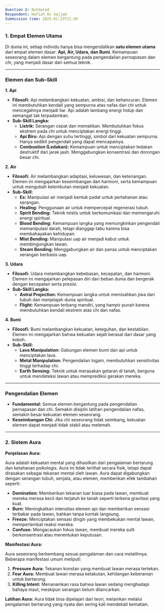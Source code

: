```yaml
---
Question 2: Outdated
Respondent: Hafizh As Sajjad
Submission time: 2025-01-23T21:20
---
```

### **1. Empat Elemen Utama**

Di dunia ini, setiap individu hanya bisa mengendalikan **satu elemen utama** dari empat elemen dasar: **Api, Air, Udara, dan Bumi**. Kemampuan seseorang dalam elemen bergantung pada pengendalian _pernapasan_ dan _chi_, yang menjadi dasar dari semua teknik.

---

### **Elemen dan Sub-Skill**

**1. Api**

- **Filosofi:** Api melambangkan kekuatan, ambisi, dan kehancuran. Elemen ini membutuhkan kendali yang sempurna atas nafas dan chi untuk mencegahnya menjadi liar. Api adalah lambang energi hidup dan semangat tak terpadamkan.
- **Sub-Skill Langka:**
    - **Listrik:** Serangan cepat dan mematikan. Membutuhkan fokus ekstrem pada chi untuk menciptakan energi tinggi.
    - **Api Biru:** Api dengan suhu tertinggi, simbol dari kekuatan sempurna. Hanya sedikit pengendali yang dapat mencapainya.
    - **Combustion (Ledakan):** Kemampuan untuk menciptakan ledakan destruktif dari jarak jauh. Menggabungkan konsentrasi dan dorongan besar chi.

**2. Air**

- **Filosofi:** Air melambangkan adaptasi, keluwesan, dan ketenangan. Elemen ini mengajarkan keseimbangan dan harmoni, serta kemampuan untuk mengubah kelembutan menjadi kekuatan.
- **Sub-Skill:**
    - **Es:** Manipulasi air menjadi bentuk padat untuk pertahanan atau serangan.
    - **Healing:** Penggunaan air untuk mempercepat regenerasi tubuh.
    - **Spirit Bending:** Teknik mistis untuk berkomunikasi dan memengaruhi energi spiritual.
    - **Blood Bending:** Kemampuan langka yang memungkinkan pengendali memanipulasi darah, tetapi dianggap tabu karena bisa membahayakan kehidupan.
    - **Mist Bending:** Manipulasi uap air menjadi kabut untuk membingungkan lawan.
    - **Steam Bending:** Menggabungkan air dan panas untuk menciptakan serangan berbasis uap.

**3. Udara**

- **Filosofi:** Udara melambangkan kebebasan, kecepatan, dan harmoni. Elemen ini mengajarkan pelepasan diri dari beban dunia dan bergerak dengan kecepatan serta presisi.
- **Sub-Skill Langka:**
    - **Astral Projection:** Kemampuan langka untuk memisahkan jiwa dari tubuh dan menjelajah dunia spiritual.
    - **Flight:** Kemampuan terbang mandiri, yang hampir punah karena membutuhkan kendali ekstrem atas chi dan nafas.

**4. Bumi**

- **Filosofi:** Bumi melambangkan kekuatan, keteguhan, dan kestabilan. Elemen ini mengajarkan bahwa kekuatan sejati berasal dari dasar yang kokoh.
- **Sub-Skill:**
    - **Lava Manipulation:** Gabungan elemen bumi dan api untuk menciptakan lava.
    - **Metal Manipulation:** Pengendalian logam, membutuhkan sensitivitas tinggi terhadap chi.
    - **Earth Sensing:** Teknik untuk merasakan getaran di tanah, berguna untuk mendeteksi lawan atau memprediksi gerakan mereka.

---

### **Pengendalian Elemen**

- **Fundamental:** Semua elemen bergantung pada pengendalian pernapasan dan chi. Semakin disiplin latihan pengendalian nafas, semakin besar kekuatan elemen seseorang.
- **Keseimbangan Chi:** Jika chi seseorang tidak seimbang, kekuatan elemen dapat menjadi tidak stabil atau melemah.

---

### **2. Sistem Aura**

**Penjelasan Aura:**

Aura adalah kekuatan mental yang dihasilkan dari pengalaman bertarung dan ketahanan psikologis. Aura ini tidak terlihat secara fisik, tetapi dapat dirasakan sebagai tekanan mental oleh lawan. Aura dapat digabungkan dengan serangan tubuh, senjata, atau elemen, memberikan efek tambahan seperti:

- **Domination:** Memberikan tekanan luar biasa pada lawan, membuat mereka merasa kecil dan terjatuh ke tanah seperti terkena gravitasi yang kuat.
- **Burn:** Meningkatkan intensitas elemen api dan memberikan sensasi terbakar pada lawan, bahkan tanpa kontak langsung.
- **Freeze:** Menciptakan sensasi dingin yang membekukan mental lawan, memperlambat reaksi mereka.
- **Confuse:** Mengacaukan fokus lawan, membuat mereka sulit berkonsentrasi atau menentukan keputusan.

**Manifestasi Aura:**

Aura seseorang berkembang sesuai pengalaman dan cara melatihnya. Beberapa manifestasi umum meliputi:

1. **Pressure Aura:** Tekanan konstan yang membuat lawan merasa tertekan.
2. **Fear Aura:** Membuat lawan merasa ketakutan, kehilangan keberanian untuk bertarung.
3. **Killing Intent:** Menanamkan rasa bahwa lawan sedang menghadapi bahaya maut, meskipun serangan belum dilancarkan.

**Latihan Aura:** Aura tidak bisa dipelajari dari teori, melainkan melalui pengalaman bertarung yang nyata dan sering kali mendekati kematian.